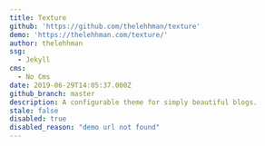 ```yaml
---
title: Texture
github: 'https://github.com/thelehhman/texture'
demo: 'https://thelehhman.com/texture/'
author: thelehhman
ssg:
  - Jekyll
cms:
  - No Cms
date: 2019-06-29T14:05:37.000Z
github_branch: master
description: A configurable theme for simply beautiful blogs.
stale: false
disabled: true
disabled_reason: "demo url not found"
---
```

